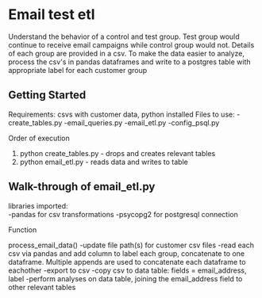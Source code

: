 # Email test etl 
Understand the behavior of a control and test group.  Test group would continue to receive email campaigns while control group would not.  Details of each group are provided in a csv.  To make the data easier to analyze, process the csv's in pandas dataframes and write to a postgres table with appropriate label for each customer group

## Getting Started
Requirements:  csvs with customer data, python installed 
Files to use:
  -create_tables.py
  -email_queries.py
  -email_etl.py
  -config_psql.py

Order of execution
1.  python create_tables.py - drops and creates relevant tables
2.  python email_etl.py - reads data and writes to table

## Walk-through of email_etl.py
libraries imported:  
  -pandas for csv transformations
  -psycopg2 for postgresql connection

Function

process_email_data()
  -update file path(s) for customer csv files
  -read each csv via pandas and add column to label each group, concatenate to one dataframe.  Multiple appends are used to concatenate each dataframe to eachother
  -export to csv
  -copy csv to data table:  fields = email_address, label
  -perform analyses on data table, joining the email_address field to other relevant tables
